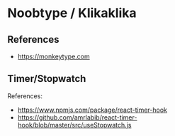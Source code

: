 # Noobtype / Klikaklika

## References

- https://monkeytype.com

## Timer/Stopwatch

References:

- https://www.npmjs.com/package/react-timer-hook
- https://github.com/amrlabib/react-timer-hook/blob/master/src/useStopwatch.js
